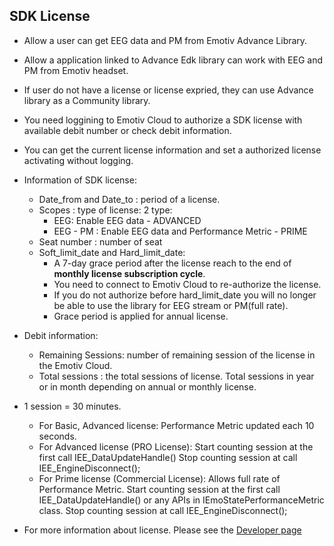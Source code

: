 ## SDK License

* Allow a user can get EEG data and PM from Emotiv Advance Library.
* Allow a application linked to Advance Edk library can work with EEG and PM from Emotiv headset.
* If user do not have a license or license expried, they can use Advance library as a Community library.
* You need loggining to Emotiv Cloud to authorize a SDK license with available debit number or check 
  debit information.
* You can get the current license information and set a authorized license activating without logging.


* Information of SDK license:
    * Date_from and Date_to : period of a license.
    * Scopes : type of license: 2 type:
        * EEG: Enable EEG data  -  ADVANCED
        * EEG - PM : Enable EEG data and Performance Metric -  PRIME
    * Seat number : number of seat
    * Soft_limit_date and Hard_limit_date: 
        * A 7-day grace period after the license reach to the end of **monthly license subscription cycle**. 
        * You need to connect to Emotiv Cloud to re-authorize the license.
        * If you do not authorize before hard_limit_date you will no longer be able to use the library 
          for EEG stream or PM(full rate).
        * Grace period is applied for annual license.
        
* Debit information:
    * Remaining Sessions: number of remaining session of the license in the Emotiv Cloud.
    * Total sessions    : the total sessions of license. Total sessions in year or in month depending on annual or monthly license.
    
 * 1 session = 30 minutes.
    * For Basic, Advanced license: Performance Metric updated each 10 seconds.
    * For Advanced license (PRO License): Start counting session at the first call IEE_DataUpdateHandle()
                                          Stop counting session at call IEE_EngineDisconnect();
    * For Prime license (Commercial License): Allows full rate of Performance Metric.
                                              Start counting session at the first call IEE_DataUpdateHandle()
                                              or any APIs in IEmoStatePerformanceMetric class.
                                              Stop counting session at call IEE_EngineDisconnect();
  
* For more information about license. Please see the [Developer page](https://www.emotiv.com/developer/)
